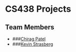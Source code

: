 # CS438 Projects

## Team Members

* ###[Chirag Patel](https://github.com/chiragpat)
* ###[Kevin Strasberg](https://github.com/strasbe)